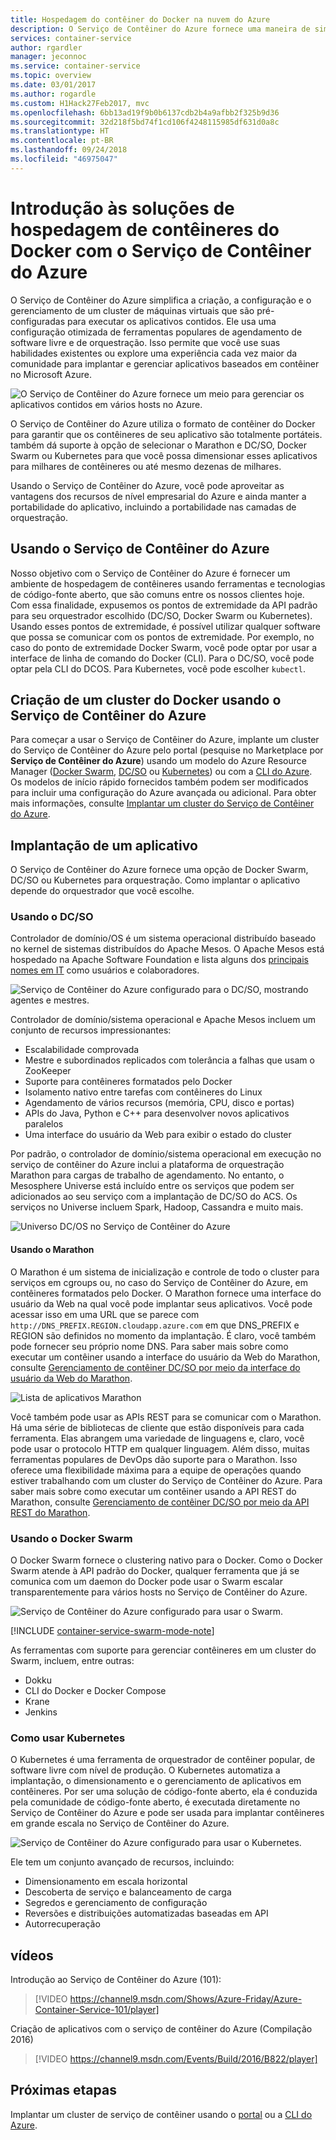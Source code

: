 ```yaml
---
title: Hospedagem do contêiner do Docker na nuvem do Azure
description: O Serviço de Contêiner do Azure fornece uma maneira de simplificar a criação, configuração e gerenciamento de um cluster de máquinas virtuais que são pré-configuradas para executar aplicativos contidos.
services: container-service
author: rgardler
manager: jeconnoc
ms.service: container-service
ms.topic: overview
ms.date: 03/01/2017
ms.author: rogardle
ms.custom: H1Hack27Feb2017, mvc
ms.openlocfilehash: 6bb13ad19f9b0b6137cdb2b4a9afbb2f325b9d36
ms.sourcegitcommit: 32d218f5bd74f1cd106f4248115985df631d0a8c
ms.translationtype: HT
ms.contentlocale: pt-BR
ms.lasthandoff: 09/24/2018
ms.locfileid: "46975047"
---
```

# <a name="introduction-to-docker-container-hosting-solutions-with-azure-container-service"></a>Introdução às soluções de hospedagem de contêineres do Docker com o Serviço de Contêiner do Azure 

O Serviço de Contêiner do Azure simplifica a criação, a configuração e o gerenciamento de um cluster de máquinas virtuais que são pré-configuradas para executar os aplicativos contidos. Ele usa uma configuração otimizada de ferramentas populares de agendamento de software livre e de orquestração. Isso permite que você use suas habilidades existentes ou explore uma experiência cada vez maior da comunidade para implantar e gerenciar aplicativos baseados em contêiner no Microsoft Azure.

![O Serviço de Contêiner do Azure fornece um meio para gerenciar os aplicativos contidos em vários hosts no Azure.](./media/acs-intro/acs-cluster-new.png)

O Serviço de Contêiner do Azure utiliza o formato de contêiner do Docker para garantir que os contêineres de seu aplicativo são totalmente portáteis. também dá suporte à opção de selecionar o Marathon e DC/SO, Docker Swarm ou Kubernetes para que você possa dimensionar esses aplicativos para milhares de contêineres ou até mesmo dezenas de milhares.

Usando o Serviço de Contêiner do Azure, você pode aproveitar as vantagens dos recursos de nível empresarial do Azure e ainda manter a portabilidade do aplicativo, incluindo a portabilidade nas camadas de orquestração.

## <a name="using-azure-container-service"></a>Usando o Serviço de Contêiner do Azure
Nosso objetivo com o Serviço de Contêiner do Azure é fornecer um ambiente de hospedagem de contêineres usando ferramentas e tecnologias de código-fonte aberto, que são comuns entre os nossos clientes hoje. Com essa finalidade, expusemos os pontos de extremidade da API padrão para seu orquestrador escolhido (DC/SO, Docker Swarm ou Kubernetes). Usando esses pontos de extremidade, é possível utilizar qualquer software que possa se comunicar com os pontos de extremidade. Por exemplo, no caso do ponto de extremidade Docker Swarm, você pode optar por usar a interface de linha de comando do Docker (CLI). Para o DC/SO, você pode optar pela CLI do DCOS. Para Kubernetes, você pode escolher `kubectl`.

## <a name="creating-a-docker-cluster-by-using-azure-container-service"></a>Criação de um cluster do Docker usando o Serviço de Contêiner do Azure
Para começar a usar o Serviço de Contêiner do Azure, implante um cluster do Serviço de Contêiner do Azure pelo portal (pesquise no Marketplace por **Serviço de Contêiner do Azure**) usando um modelo do Azure Resource Manager ([Docker Swarm](https://github.com/Azure/azure-quickstart-templates/tree/master/101-acs-swarm), [DC/SO](https://github.com/Azure/azure-quickstart-templates/tree/master/101-acs-dcos) ou [Kubernetes](https://github.com/Azure/azure-quickstart-templates/tree/master/101-acs-kubernetes)) ou com a [CLI do Azure](container-service-create-acs-cluster-cli.md). Os modelos de início rápido fornecidos também podem ser modificados para incluir uma configuração do Azure avançada ou adicional. Para obter mais informações, consulte [Implantar um cluster do Serviço de Contêiner do Azure](container-service-deployment.md).

## <a name="deploying-an-application"></a>Implantação de um aplicativo
O Serviço de Contêiner do Azure fornece uma opção de Docker Swarm, DC/SO ou Kubernetes para orquestração. Como implantar o aplicativo depende do orquestrador que você escolhe.

### <a name="using-dcos"></a>Usando o DC/SO
Controlador de domínio/OS é um sistema operacional distribuído baseado no kernel de sistemas distribuídos do Apache Mesos. O Apache Mesos está hospedado na Apache Software Foundation e lista alguns dos [principais nomes em IT](http://mesos.apache.org/documentation/latest/powered-by-mesos/) como usuários e colaboradores.

![Serviço de Contêiner do Azure configurado para o DC/SO, mostrando agentes e mestres.](media/acs-intro/dcos.png)

Controlador de domínio/sistema operacional e Apache Mesos incluem um conjunto de recursos impressionantes:

* Escalabilidade comprovada
* Mestre e subordinados replicados com tolerância a falhas que usam o ZooKeeper
* Suporte para contêineres formatados pelo Docker
* Isolamento nativo entre tarefas com contêineres do Linux
* Agendamento de vários recursos (memória, CPU, disco e portas)
* APIs do Java, Python e C++ para desenvolver novos aplicativos paralelos
* Uma interface do usuário da Web para exibir o estado do cluster

Por padrão, o controlador de domínio/sistema operacional em execução no serviço de contêiner do Azure inclui a plataforma de orquestração Marathon para cargas de trabalho de agendamento. No entanto, o Mesosphere Universe está incluído entre os serviços que podem ser adicionados ao seu serviço com a implantação de DC/SO do ACS. Os serviços no Universe incluem Spark, Hadoop, Cassandra e muito mais.

![Universo DC/OS no Serviço de Contêiner do Azure](media/dcos/universe.png)

#### <a name="using-marathon"></a>Usando o Marathon
O Marathon é um sistema de inicialização e controle de todo o cluster para serviços em cgroups ou, no caso do Serviço de Contêiner do Azure, em contêineres formatados pelo Docker. O Marathon fornece uma interface do usuário da Web na qual você pode implantar seus aplicativos. Você pode acessar isso em uma URL que se parece com `http://DNS_PREFIX.REGION.cloudapp.azure.com`
em que DNS\_PREFIX e REGION são definidos no momento da implantação. É claro, você também pode fornecer seu próprio nome DNS. Para saber mais sobre como executar um contêiner usando a interface do usuário da Web do Marathon, consulte [Gerenciamento de contêiner DC/SO por meio da interface do usuário da Web do Marathon](container-service-mesos-marathon-ui.md).

![Lista de aplicativos Marathon](media/dcos/marathon-applications-list.png)

Você também pode usar as APIs REST para se comunicar com o Marathon. Há uma série de bibliotecas de cliente que estão disponíveis para cada ferramenta. Elas abrangem uma variedade de linguagens e, claro, você pode usar o protocolo HTTP em qualquer linguagem. Além disso, muitas ferramentas populares de DevOps dão suporte para o Marathon. Isso oferece uma flexibilidade máxima para a equipe de operações quando estiver trabalhando com um cluster do Serviço de Contêiner do Azure. Para saber mais sobre como executar um contêiner usando a API REST do Marathon, consulte [Gerenciamento de contêiner DC/SO por meio da API REST do Marathon](container-service-mesos-marathon-rest.md).

### <a name="using-docker-swarm"></a>Usando o Docker Swarm
O Docker Swarm fornece o clustering nativo para o Docker. Como o Docker Swarm atende à API padrão do Docker, qualquer ferramenta que já se comunica com um daemon do Docker pode usar o Swarm escalar transparentemente para vários hosts no Serviço de Contêiner do Azure.

![Serviço de Contêiner do Azure configurado para usar o Swarm.](media/acs-intro/acs-swarm2.png)

[!INCLUDE [container-service-swarm-mode-note](../../../includes/container-service-swarm-mode-note.md)]

As ferramentas com suporte para gerenciar contêineres em um cluster do Swarm, incluem, entre outras:

* Dokku
* CLI do Docker e Docker Compose
* Krane
* Jenkins

### <a name="using-kubernetes"></a>Como usar Kubernetes
O Kubernetes é uma ferramenta de orquestrador de contêiner popular, de software livre com nível de produção. O Kubernetes automatiza a implantação, o dimensionamento e o gerenciamento de aplicativos em contêineres. Por ser uma solução de código-fonte aberto, ela é conduzida pela comunidade de código-fonte aberto, é executada diretamente no Serviço de Contêiner do Azure e pode ser usada para implantar contêineres em grande escala no Serviço de Contêiner do Azure.

![Serviço de Contêiner do Azure configurado para usar o Kubernetes.](media/acs-intro/kubernetes.png)

Ele tem um conjunto avançado de recursos, incluindo:
* Dimensionamento em escala horizontal
* Descoberta de serviço e balanceamento de carga
* Segredos e gerenciamento de configuração
* Reversões e distribuições automatizadas baseadas em API
* Autorrecuperação

## <a name="videos"></a>vídeos
Introdução ao Serviço de Contêiner do Azure (101):  

> [!VIDEO https://channel9.msdn.com/Shows/Azure-Friday/Azure-Container-Service-101/player]
>
>

Criação de aplicativos com o serviço de contêiner do Azure (Compilação 2016)

> [!VIDEO https://channel9.msdn.com/Events/Build/2016/B822/player]
>
>

## <a name="next-steps"></a>Próximas etapas

Implantar um cluster de serviço de contêiner usando o [portal](container-service-deployment.md) ou a [CLI do Azure](container-service-create-acs-cluster-cli.md).
